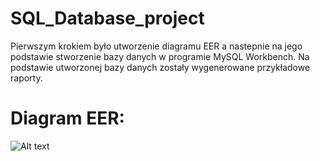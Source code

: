 # SQL_Database_project
Pierwszym krokiem było utworzenie diagramu EER a nastepnie na jego podstawie stworzenie bazy danych w programie MySQL Workbench. Na podstawie utworzonej bazy danych zostały wygenerowane przykładowe raporty. 
# Diagram EER:
![Alt text](D:/MPRACA/obraz1.png?raw=true "Title")
